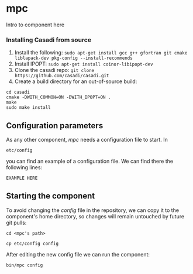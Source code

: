 # mpc
Intro to component here

### Installing Casadi from source

1. Install the following: ```sudo apt-get install gcc g++ gfortran git cmake liblapack-dev pkg-config --install-recommends```
2. Install IPOPT: ```sudo apt-get install coinor-libipopt-dev```
4. Clone the casadi repo: ```git clone https://github.com/casadi/casadi.git```
5. Create a build directory for an out-of-source build:
```
cd casadi
cmake -DWITH_COMMON=ON -DWITH_IPOPT=ON .
make
sudo make install
```


## Configuration parameters
As any other component, *mpc* needs a configuration file to start. In
```
etc/config
```
you can find an example of a configuration file. We can find there the following lines:
```
EXAMPLE HERE
```

## Starting the component
To avoid changing the *config* file in the repository, we can copy it to the component's home directory, so changes will remain untouched by future git pulls:

```
cd <mpc's path> 
```
```
cp etc/config config
```

After editing the new config file we can run the component:

```
bin/mpc config
```
